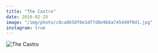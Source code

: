 ```yaml
---
title: "The Castro"
date: 2016-02-25
image: "/img/photo/c0ca0658f0e1df7d0e9b6a745449f9d1.jpg"
instagram: true
---
```


![The Castro](/img/photo/c0ca0658f0e1df7d0e9b6a745449f9d1.jpg)

